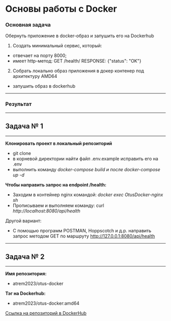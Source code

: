 # Основы работы с Docker

### Основная задача
Обернуть приложение в docker-образ и запушить его на Dockerhub
1. Создать минимальный сервис, который:
 - отвечает на порту 8000;
 - имеет http-метод: GET /health/ RESPONSE: {"status": "OK"}

2. Cобрать локально образ приложения в докер контенер под архитектуру AMD64
 - запушить образ в dockerhub


------------

### Результат

------------
## Задача № 1
------------

**Клонировать проект в локальный репозиторий**
 - git clone
 - в корневой директории найти файл .env.example исправить его на .env
 - выполнить команду *docker-compose build и после docker-compose up -d*

**Чтобы направить запрос на endpoint /health:**

- Заходим в контейнер nginx командой: *docker exec OtusDocker-nginx sh*
- Прописываем и выполняем команду: curl *http://localhost:8080/api/health*

Другой вариант:
- С помощью программ POSTMAN, Hoppscotch и д.р. направить запрос методом GET по маршруту http://127.0.0.1:8080/api/health

------------
## Задача № 2
------------

**Имя репозитория:**
 - atrem2023/otus-docker


**Тэг на Dockerhub:**
 - atrem2023/otus-docker:amd64

[Ссылка на репозиторий в DockerHub](https://hub.docker.com/repository/docker/atrem2023/otus-docker/tags/amd64/sha256:e12911a9ade123c6a2cc034bc438477c4fd7ea904ec4a064f206717018f5a75f)
